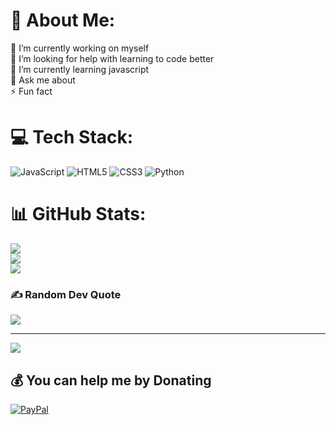 # 💫 About Me:
🔭 I’m currently working on myself<br>🤝 I’m looking for help with learning to code better<br>🌱 I’m currently learning javascript<br>💬 Ask me about<br>⚡ Fun fact


# 💻 Tech Stack:
![JavaScript](https://img.shields.io/badge/javascript-%23323330.svg?style=plastic&logo=javascript&logoColor=%23F7DF1E) ![HTML5](https://img.shields.io/badge/html5-%23E34F26.svg?style=plastic&logo=html5&logoColor=white) ![CSS3](https://img.shields.io/badge/css3-%231572B6.svg?style=plastic&logo=css3&logoColor=white) ![Python](https://img.shields.io/badge/python-3670A0?style=plastic&logo=python&logoColor=ffdd54)
# 📊 GitHub Stats:
![](https://github-readme-stats.vercel.app/api?username=TydoRSa&theme=dark&hide_border=false&include_all_commits=false&count_private=false)<br/>
![](https://github-readme-streak-stats.herokuapp.com/?user=TydoRSa&theme=dark&hide_border=false)<br/>
![](https://github-readme-stats.vercel.app/api/top-langs/?username=TydoRSa&theme=dark&hide_border=false&include_all_commits=false&count_private=false&layout=compact)

### ✍️ Random Dev Quote
![](https://quotes-github-readme.vercel.app/api?type=horizontal&theme=radical)

---
[![](https://visitcount.itsvg.in/api?id=TydoRSa&icon=0&color=0)](https://visitcount.itsvg.in)

  ## 💰 You can help me by Donating
  [![PayPal](https://img.shields.io/badge/PayPal-00457C?style=for-the-badge&logo=paypal&logoColor=white)](https://paypal.me/thatokeletso0@gmail.com) 

  
<!-- Proudly created with GPRM ( https://gprm.itsvg.in ) -->
<!---
TydoRSa/TydoRSa is a ✨ special ✨ repository because its `README.md` (this file) appears on your GitHub profile.
You can click the Preview link to take a look at your changes.
--->
